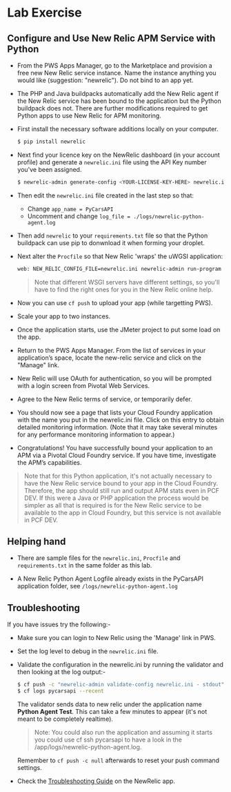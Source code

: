 # Lab Exercise

## Configure and Use New Relic APM Service with Python

- From the PWS Apps Manager, go to the Marketplace and provision a free new New Relic service instance. Name the instance anything you would like (suggestion: "newrelic"). Do not bind to an app yet.

- The PHP and Java buildpacks automatically add the New Relic agent if the New Relic service has been bound to the application but the Python buildpack does not. There are further modifications required to get Python apps to use New Relic for APM monitoring.

- First install the necessary software additions locally on your computer.

    ````bash
    $ pip install newrelic
    ````

- Next find your licence key on the NewRelic dashboard (in your account profile) and generate a `newrelic.ini` file using the API Key number you've been assigned.

    ````bash
    $ newrelic-admin generate-config <YOUR-LICENSE-KEY-HERE> newrelic.ini
    ````

- Then edit the `newrelic.ini` file created in the last step so that:

    - Change `app_name = PyCarsAPI`
    - Uncomment and change `log_file = ./logs/newrelic-python-agent.log`

- Then add `newrelic` to your `requirements.txt` file so that the Python buildpack can use pip to donwnload it when forming your droplet.

- Next alter the `Procfile` so that New Relic 'wraps' the uWGSI application:

    ````bash
    web: NEW_RELIC_CONFIG_FILE=newrelic.ini newrelic-admin run-program uwsgi --http :8080 --wsgi-file app.py --callable app --logto ./logs/server.log --enable-threads --single-interpreter
    ````
    
    > Note that different WSGI servers have different settings, so you'll have to find the right ones for you in the New Relic online help.

- Now you can use `cf push` to upload your app (while targetting PWS).

- Scale your app to two instances.

- Once the application starts, use the JMeter project to put some load on the app.

- Return to the PWS Apps Manager. From the list of services in your application’s	space, locate the new-relic service and click on the "Manage" link.

- New Relic will use OAuth for authentication, so you will be prompted with a login screen from Pivotal Web Services.

- Agree to the New Relic terms of service, or temporarily defer.

- You should now see a page that lists your Cloud Foundry application with the name you put in the newrelic.ini file. Click on this entry to obtain detailed monitoring information. (Note that it may take several minutes for any performance monitoring information to appear.)

- Congratulations! You have successfully bound your application to an APM via a Pivotal Cloud Foundry service. If you have time, investigate the APM’s capabilities.

> Note that for this Python application, it's not actually necessary to have the New Relic service bound to your app in the Cloud Foundry. Therefore, the app should still run and output APM stats even in PCF DEV. If this were a Java or PHP application the process would be simpler as all that is required is for the New Relic service to be available to the app in Cloud Foundry, but this service is not available in PCF DEV.


## Helping hand

- There are sample files for the `newrelic.ini`, `Procfile` and `requirements.txt` in the same folder as this lab.

- A New Relic Python Agent Logfile already exists in the PyCarsAPI application folder, see `/logs/newrelic-python-agent.log`

## Troubleshooting

If you have issues try the following:-

- Make sure you can login to New Relic using the 'Manage' link in PWS.

- Set the log level to debug in the `newrelic.ini` file.

- Validate the configuration in the newrelic.ini by running the validator and then looking at the log output:-

    ````bash
    $ cf push -c "newrelic-admin validate-config newrelic.ini - stdout"
    $ cf logs pycarsapi --recent
    ````
    
    The validator sends data to new relic under the application name **Python Agent Test**. This can take a few minutes to appear (it's not meant to be completely realtime).
    
    > Note: You could also run the application and assuming it starts you could use cf ssh pycarsapi to have a look in the /app/logs/newrelic-python-agent.log.
  
  Remember to `cf push -c null` afterwards to reset your push command settings.

- Check the [Troubleshooting Guide](https://docs.newrelic.com/docs/agents/python-agent/troubleshooting) on the NewRelic app.
